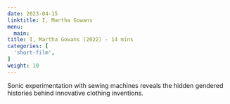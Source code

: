 ```yaml
---
date: 2023-04-15
linktitle: I, Martha Gowans
menu:
  main:
title: I, Martha Gowans (2022) - 14 mins
categories: [
  'short-film',
]
weight: 10
---
```


Sonic experimentation with sewing machines reveals the hidden gendered histories behind innovative clothing inventions.

